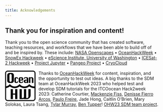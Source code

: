 ```yaml
---
title: Acknowledgements
---
```


## Thank you for inspiration and content!

Thank you to the open science community that has created software, teaching resources, and workflows that we have been able to build off of and be inspired by. These include: 
[NASA Openscapes](https://nasa-openscapes.github.io) &bullet; 
[OceanHackWeek](https://oceanhackweek.org) &bullet; 
[SnowEx Hackweek](https://snowex.hackweek.io/) &bullet; 
[eScience Institute, University of Washington](https://guidebook.hackweek.io/intro.html) &bullet; 
[ICESat-2 Hackweek](https://icesat-2-2022.hackweek.io/) &bullet;
[Project Jupyter](https://jupyter.org/) &bullet; 
[Pangeo Project](https://pangeo.io/) &bullet; 
[CryoCloud](https://cryointhecloud.com/)
<br/><br/>
<img src="images/ohw.png" width="100px" style="float: left; padding-right: 10px"> Thanks to [OceanHackWeek](https://oceanhackweek.org/) for content, inspiration, and the opportunity to test out ideas. A big thanks to the SDM team at OceanHackWeek 2023 who helped test and develop SDM tutorials for the ITCOocean Hack2week 2023: Catherine Courtier, [Mackenzie Fiss](https://github.com/mackenziefiss), [Denisse Fierro Arcos](https://github.com/lidefi87), [Paulo Freire](https://github.com/Pfreire29), Jade Hong, Caitlin O’Brien, Mary Solokas, Laura Tsang, [Tylar Murray](https://github.com/7yl4r), [Ben Tupper](https://github.com/btupper)! [OHW23 SDM team project](https://oceanhackweek.org/ohw23_proj_marinesdms/).

